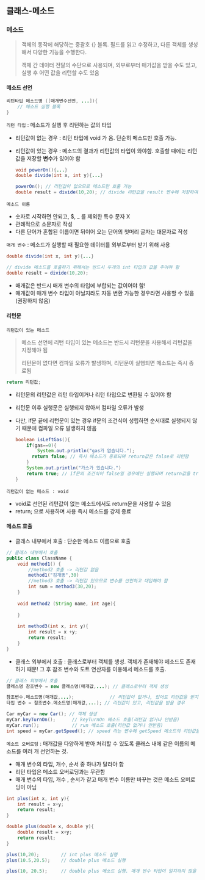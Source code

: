 ## 클래스-메소드

### 메소드

> 객체의 동작에 해당하는 중괄호 {} 블록. 필드를 읽고 수정하고, 다른 객체를 생성해서 다양한 기능을 수행한다.
>
> 객체 간 데이터 전달의 수단으로 사용되며, 외부로부터 매가값을 받을 수도 있고, 실행 후 어떤 값을 리턴할 수도 있음



#### 메소드 선언

```java
리턴타입 메소드명 ([매개변수선언, ...]){
    // 메소드 실행 블록
}
```

`리턴 타입` : 메소드가 실행 후 리턴하는 값의 타입

* 리턴값이 없는 경우 : 리턴 타입에 void 가 옴. 단순히 메소드만 호출 가능.

* 리턴값이 있는 경우 : 메소드의 결과가 리턴값의 타입이 와야함. 호출할 때에는 리턴값을 저장할 <B>변수</B>가 있어야 함

  ```java
  void powerOn(){...}
  double divide(int x, int y){...}
  
  powerOn(); // 리턴값이 없으므로 메소드만 호출 가능
  double result = divide(10,20); // divide 리턴값을 result 변수에 저장하여 호출
  ```



`메소드 이름` 

* 숫자로 시작하면 안되고, $, _ 를 제외한 특수 문자 X
* 관례적으로 소문자로 작성
* 다른 단어가 혼합된 이름이면 뒤이어 오는 단어의 첫머리 글자는 대문자로 작성



`매개 변수` : 메소드가 실행할 때 필요한 데이터를 외부로부터 받기 위해 사용

```java
double divide(int x, int y){...}

// divide 메소드를 호출하기 위해서는 반드시 두개의 int 타입의 값을 주어야 함
double result = divide(10,20);
```

* 매개값은 반드시 매개 변수의 타입에 부합되는 값이어야 함!
* 매개값이 매개 변수 타입이 아닐지라도 자동 변환 가능한 경우라면 사용할 수 있음 (권장하지 않음)



#### 리턴문

`리턴값이 있는 메소드` 

> 메소드 선언에 리턴 타입이 있는 메소드는 반드시 리턴문을 사용해서 리턴값을 지정해야 됨
>
> 리턴문이 없다면 컴파일 오류가 발생하며, 리턴문이 실행되면 메소드는 즉시 종료됨

```java
return 리턴값;
```

* 리턴문의 리턴값은 리턴 타입이거나 리턴 타입으로 변환될 수 있어야 함

* 리턴문 이후 실행문은 실행되지 않아서 컴파일 오류가 발생

* 다만, if문 끝에 리턴문이 있는 경우 if문의 조건식이 성립하면 순서대로 실행되지 않기 때문에 컴파일 오류 발생하지 않음

  ```java
  boolean isLeftGas(){
      if(gas==0){
          System.out.println("gas가 없습니다.");
      	return false; // 즉시 메소드가 종료되며 return값은 false로 리턴함
      }
      System.out.println("가스가 있습니다.")
      return true; // if문의 조건식이 false일 경우에만 실행되며 return값을 true로 리턴
  }
  ```



`리턴값이 없는 메소드 : void`

* void로 선언된 리턴값이 없는 메소드에서도 return문을 사용할 수 있음
* return; 으로 사용하며 사용 즉시 메소드를 강제 종료



#### 메소드 호출

* 클래스 내부에서 호출 : 단순한 메소드 이름으로 호출

```java
// 클래스 내부에서 호출
public class ClassName {
    void method1() {
        //method2 호출 -> 리턴값 없음
        method1("김개똥",30)
        //method3 호출 -> 리턴값 있으므로 변수를 선언하고 대입해야 함
        int sum = method3(30,20);
    }
    
    void method2 (String name, int age){
        
    }
    
    int method3(int x, int y){
        int result = x +y;
        return result;
    }
}
```



* 클래스 외부에서 호출 : 클래스로부터 객체를 생성. 객체가 존재해야 메소드도 존재하기 때문! 그 후 참조 변수와 도트 연산자를 이용해서 메소드를 호출. 

```java
// 클래스 외부에서 호출
클래스명 참조변수 = new 클래스명(매개값,...); // 클래스로부터 객체 생성

참조변수.메소드명(매개값,...); 			// 리턴값이 없거나, 있어도 리턴값을 받지 않을 경우
타입 변수 = 참조변수.메소드명(매개값,...); // 리턴값이 있고, 리턴값을 받을 경우

Car myCar = new Car(); // 객체 생성
myCar.keyTurnOn();		// keyTurnOn 메소드 호출(리턴값 없거나 안받음)
myCar.run();			// run 메소드 호출(리턴값 없거나 안받음)
int speed = myCar.getSpeed(); // speed 라는 변수에 getSpeed 메소드의 리턴값을 저장하는 것으로 호출
```



`메소드 오버로딩` : 매개값을 다양하게 받아 처리할 수 있도록 클래스 내에 같은 이름의 메소드를 여러 개 선언하는 것. 

* 매개 변수의 타입, 개수, 순서 중 하나가 달라야 함
* 리턴 타입은 메소드 오버로딩과는 무관함
* 매개 변수의 타입, 개수 , 순서가 같고 매개 변수 이름만 바꾸는 것은 메소드 오버로딩이 아님

```java
int plus(int x, int y){
    int result = x+y;
    return result;
}

double plus(double x, double y){
    double result = x+y;
    return result;
}

plus(10,20); 		// int plus 메소드 실행
plus(10.5,20.5);    // double plus 메소드 실행 

plus(10, 20.5); 	// double plus 메소드 실행. 매개 변수 타입이 일치하지 않을 경우 자동타입변환 가능한 메소드 선택하여 실행
```







